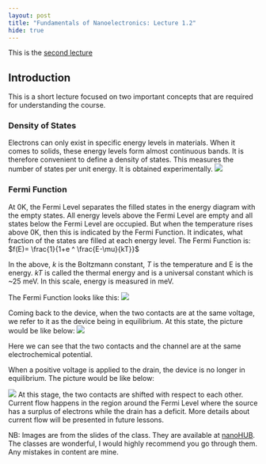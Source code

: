 ```yaml
---
layout: post
title: "Fundamentals of Nanoelectronics: Lecture 1.2"
hide: true
---
```


This is the [second lecture](https://www.youtube.com/watch?v=MysNlmHtonc)

## Introduction

This is a short lecture focused on two important concepts that are required for understanding the
course.

### Density of States
Electrons can only exist in specific energy levels in materials. When it comes to solids, these
energy levels form almost continuous bands. It is therefore convenient to define a density of
states. This measures the number of states per unit energy. It is obtained experimentally.
![](/fon/images/fon-l1-2/density-of-states.png)

### Fermi Function
At 0K, the Fermi Level separates the filled states in the energy diagram with the empty states.
All energy levels above the Fermi Level are empty and all states below the Fermi Level are
occupied. But when the temperature rises above 0K, then this is indicated by the Fermi Function.
It indicates, what fraction of the states are filled at each energy level. The Fermi Function is:
$f(E)= \frac{1}{1+e ^ \frac{E-\mu}{kT}}$

In the above, $k$ is the Boltzmann constant, $T$ is the temperature and E is the energy. $kT$ is
called the thermal energy and is a universal constant which is ~25 meV. In this scale, energy is
measured in meV.

The Fermi Function looks like this:
![](/fon/images/fon-l1-1/fermi-function.png)

Coming back to the device, when the two contacts are at the same voltage, we refer to it as the
device being in equilibrium.
At this state, the picture would be like below:
![](/fon/images/fon-l1-2/equilibrium-levels.png)

Here we can see that the two contacts and the channel are at the same electrochemical potential. 

When a positive voltage is applied to the drain, the device is no longer in equilibrium. The
picture would be like below:

![](/fon/images/fon-l1-2/nonequilibrium-levels.png)
At this stage, the two contacts are shifted with respect to each other. Current flow happens in
the region around the Fermi Level where the source has a surplus of electrons while the drain
has a deficit. More details about current flow will be presented in future lessons. 

NB: Images are from the slides of the class. They are available at [nanoHUB](https://nanohub.org/courses/FON1). The classes are wonderful, I would highly recommend you go through them. Any
mistakes in content are mine.
